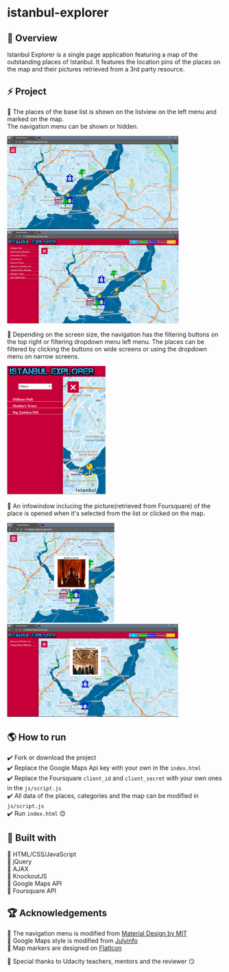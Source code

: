 # istanbul-explorer

## :key: Overview

  Istanbul Explorer is a single page application featuring a map of the outstanding places of Istanbul. It features the location pins of the places on the map and their pictures retrieved from a 3rd party resource.

## :zap: Project

:star2: The places of the base list is shown on the listview on the left menu and marked on the map.  
The navigation menu can be shown or hidden.  
  
<img src="/img/ss1.png" width="400"> <img src="/img/ss3.png" width="400">  
  
:star2: Depending on the screen size, the navigation has the filtering buttons on the top right or filtering dropdown menu left menu. The places can be filtered by clicking the buttons on wide screens or using the dropdown menu on narrow screens.  
  
<img src="/img/ss5.png" height="300">  
  
:star2: An infowindow inclucing the picture(retrieved from Foursquare) of the place is opened when it's selected from the list or clicked on the map.  
  
<img src="/img/ss2.png" width="250">  <img src="/img/ss4.png" width="400">  
  
## :earth_americas: How to run  
  
:heavy_check_mark: Fork or download the project  
:heavy_check_mark: Replace the Google Maps Api key with your own in the `index.html`  
:heavy_check_mark: Replace the Foursquare `client_id` and `client_secret` with your own ones in the `js/script.js`  
:heavy_check_mark: All data of the places, categories and the map can be modified in `js/script.js`  
:heavy_check_mark: Run `index.html` :blush:  
  
## :hammer: Built with  
  
:pushpin: HTML/CSS/JavaScript  
:pushpin: jQuery  
:pushpin: AJAX  
:pushpin: KnockoutJS  
:pushpin: Google Maps API  
:pushpin: Foursquare API  

## :trophy: Acknowledgements  
  
:gem: The navigation menu is modified from [Material Design by MIT](https://www.jqueryscript.net/menu/Material-Design-Inspired-Reveal-Navigation-with-jQuery-CSS3.html)  
:gem: Google Maps style is modified from [Julyinfo](https://snazzymaps.com/style/128056/%E5%82%91%E7%AB%8B%E8%B3%87%E8%A8%8A-julyinfo)  
:gem: Map markers are designed on [FlatIcon](https://www.flaticon.com/)  
  
:gem: Special thanks to Udacity teachers, mentors and the reviewer :smirk:
